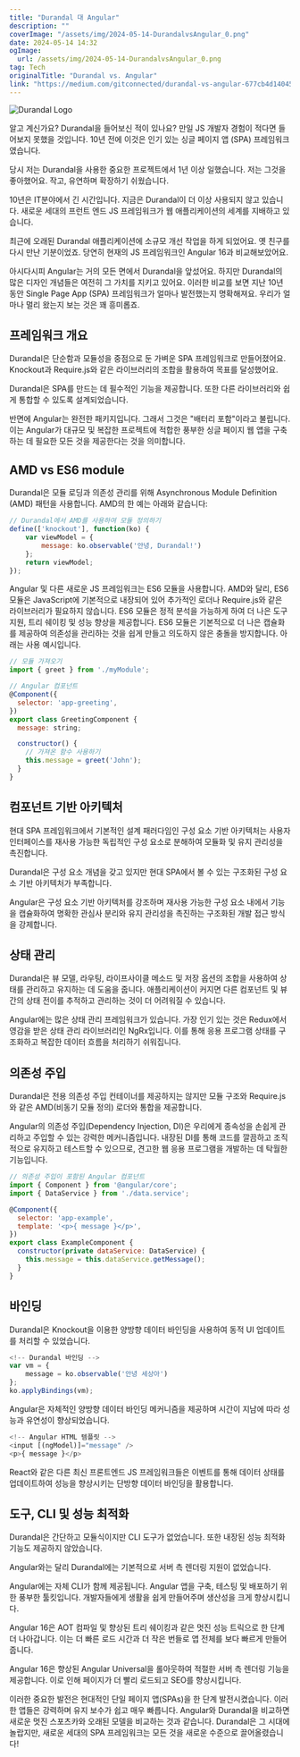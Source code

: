 ```yaml
---
title: "Durandal 대 Angular"
description: ""
coverImage: "/assets/img/2024-05-14-DurandalvsAngular_0.png"
date: 2024-05-14 14:32
ogImage: 
  url: /assets/img/2024-05-14-DurandalvsAngular_0.png
tag: Tech
originalTitle: "Durandal vs. Angular"
link: "https://medium.com/gitconnected/durandal-vs-angular-677cb4d14045"
---
```




![Durandal Logo](/assets/img/2024-05-14-DurandalvsAngular_0.png)

알고 계신가요? Durandal을 들어보신 적이 있나요? 만일 JS 개발자 경험이 적다면 들어보지 못했을 것입니다. 10년 전에 이것은 인기 있는 싱글 페이지 앱 (SPA) 프레임워크였습니다.

당시 저는 Durandal을 사용한 중요한 프로젝트에서 1년 이상 일했습니다. 저는 그것을 좋아했어요. 작고, 유연하며 확장하기 쉬웠습니다.

10년은 IT분야에서 긴 시간입니다. 지금은 Durandal이 더 이상 사용되지 않고 있습니다. 새로운 세대의 프런트 엔드 JS 프레임워크가 웹 애플리케이션의 세계를 지배하고 있습니다.




최근에 오래된 Durandal 애플리케이션에 소규모 개선 작업을 하게 되었어요. 옛 친구를 다시 만난 기분이었죠. 당연히 현재의 JS 프레임워크인 Angular 16과 비교해보았어요.

아시다시피 Angular는 거의 모든 면에서 Durandal을 앞섰어요. 하지만 Durandal의 많은 디자인 개념들은 여전히 그 가치를 지키고 있어요. 이러한 비교를 보면 지난 10년 동안 Single Page App (SPA) 프레임워크가 얼마나 발전했는지 명확해져요. 우리가 얼마나 멀리 왔는지 보는 것은 꽤 흥미롭죠.

## 프레임워크 개요

Durandal은 단순함과 모듈성을 중점으로 둔 가벼운 SPA 프레임워크로 만들어졌어요. Knockout과 Require.js와 같은 라이브러리의 조합을 활용하여 목표를 달성했어요.



Durandal은 SPA를 만드는 데 필수적인 기능을 제공합니다. 또한 다른 라이브러리와 쉽게 통합할 수 있도록 설계되었습니다.

반면에 Angular는 완전한 패키지입니다. 그래서 그것은 "배터리 포함"이라고 불립니다. 이는 Angular가 대규모 및 복잡한 프로젝트에 적합한 풍부한 싱글 페이지 웹 앱을 구축하는 데 필요한 모든 것을 제공한다는 것을 의미합니다.

## AMD vs ES6 module

Durandal은 모듈 로딩과 의존성 관리를 위해 Asynchronous Module Definition (AMD) 패턴을 사용합니다. AMD의 한 예는 아래와 같습니다:



```js
// Durandal에서 AMD를 사용하여 모듈 정의하기
define(['knockout'], function(ko) {
    var viewModel = {
        message: ko.observable('안녕, Durandal!')
    };
    return viewModel;
});
```

Angular 및 다른 새로운 JS 프레임워크는 ES6 모듈을 사용합니다. AMD와 달리, ES6 모듈은 JavaScript에 기본적으로 내장되어 있어 추가적인 로더나 Require.js와 같은 라이브러리가 필요하지 않습니다. ES6 모듈은 정적 분석을 가능하게 하여 더 나은 도구 지원, 트리 쉐이킹 및 성능 향상을 제공합니다. ES6 모듈은 기본적으로 더 나은 캡슐화를 제공하여 의존성을 관리하는 것을 쉽게 만들고 의도하지 않은 충돌을 방지합니다. 아래는 사용 예시입니다.

```js
// 모듈 가져오기
import { greet } from './myModule';

// Angular 컴포넌트
@Component({
  selector: 'app-greeting',
})
export class GreetingComponent {
  message: string;

  constructor() {
    // 가져온 함수 사용하기
    this.message = greet('John');
  }
}
```

## 컴포넌트 기반 아키텍처




현대 SPA 프레임워크에서 기본적인 설계 패러다임인 구성 요소 기반 아키텍처는 사용자 인터페이스를 재사용 가능한 독립적인 구성 요소로 분해하여 모듈화 및 유지 관리성을 촉진합니다.

Durandal은 구성 요소 개념을 갖고 있지만 현대 SPA에서 볼 수 있는 구조화된 구성 요소 기반 아키텍처가 부족합니다.

Angular은 구성 요소 기반 아키텍처를 강조하며 재사용 가능한 구성 요소 내에서 기능을 캡슐화하여 명확한 관심사 분리와 유지 관리성을 촉진하는 구조화된 개발 접근 방식을 강제합니다.

## 상태 관리



Durandal은 뷰 모델, 라우팅, 라이프사이클 메소드 및 저장 옵션의 조합을 사용하여 상태를 관리하고 유지하는 데 도움을 줍니다. 애플리케이션이 커지면 다른 컴포넌트 및 뷰 간의 상태 전이를 추적하고 관리하는 것이 더 어려워질 수 있습니다.

Angular에는 많은 상태 관리 프레임워크가 있습니다. 가장 인기 있는 것은 Redux에서 영감을 받은 상태 관리 라이브러리인 NgRx입니다. 이를 통해 응용 프로그램 상태를 구조화하고 복잡한 데이터 흐름을 처리하기 쉬워집니다.

## 의존성 주입

Durandal은 전용 의존성 주입 컨테이너를 제공하지는 않지만 모듈 구조와 Require.js와 같은 AMD(비동기 모듈 정의) 로더와 통합을 제공합니다.



Angular의 의존성 주입(Dependency Injection, DI)은 우리에게 종속성을 손쉽게 관리하고 주입할 수 있는 강력한 메커니즘입니다. 내장된 DI를 통해 코드를 깔끔하고 조직적으로 유지하고 테스트할 수 있으므로, 견고한 웹 응용 프로그램을 개발하는 데 탁월한 기능입니다.

```js
// 의존성 주입이 포함된 Angular 컴포넌트
import { Component } from '@angular/core';
import { DataService } from './data.service';

@Component({
  selector: 'app-example',
  template: '<p>{ message }</p>',
})
export class ExampleComponent {
  constructor(private dataService: DataService) {
    this.message = this.dataService.getMessage();
  }
}
```

## 바인딩

Durandal은 Knockout을 이용한 양방향 데이터 바인딩을 사용하여 동적 UI 업데이트를 처리할 수 있었습니다.



```js
<!-- Durandal 바인딩 -->
var vm = {
    message = ko.observable('안녕 세상아')
};
ko.applyBindings(vm);
```

Angular은 자체적인 양방향 데이터 바인딩 메커니즘을 제공하며 시간이 지남에 따라 성능과 유연성이 향상되었습니다.

```js
<!-- Angular HTML 템플릿 -->
<input [(ngModel)]="message" />
<p>{ message }</p>
```

React와 같은 다른 최신 프론트엔드 JS 프레임워크들은 이벤트를 통해 데이터 상태를 업데이트하여 성능을 향상시키는 단방향 데이터 바인딩을 활용합니다.




## 도구, CLI 및 성능 최적화

Durandal은 간단하고 모듈식이지만 CLI 도구가 없었습니다. 또한 내장된 성능 최적화 기능도 제공하지 않았습니다.

Angular와는 달리 Durandal에는 기본적으로 서버 측 렌더링 지원이 없었습니다.

Angular에는 자체 CLI가 함께 제공됩니다. Angular 앱을 구축, 테스팅 및 배포하기 위한 풍부한 툴킷입니다. 개발자들에게 생활을 쉽게 만들어주며 생산성을 크게 향상시킵니다.



Angular 16은 AOT 컴파일 및 향상된 트리 쉐이킹과 같은 멋진 성능 트릭으로 한 단계 더 나아갑니다. 이는 더 빠른 로드 시간과 더 작은 번들로 앱 전체를 보다 빠르게 만들어줍니다. 

Angular 16은 향상된 Angular Universal을 롤아웃하여 적절한 서버 측 렌더링 기능을 제공합니다. 이로 인해 페이지가 더 빨리 로드되고 SEO를 향상시킵니다.

이러한 중요한 발전은 현대적인 단일 페이지 앱(SPAs)을 한 단계 발전시켰습니다. 이러한 앱들은 강력하며 유지 보수가 쉽고 매우 빠릅니다. Angular와 Durandal을 비교하면 새로운 멋진 스포츠카와 오래된 모델을 비교하는 것과 같습니다. Durandal은 그 시대에 놀랍지만, 새로운 세대의 SPA 프레임워크는 모든 것을 새로운 수준으로 끌어올렸습니다!